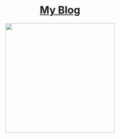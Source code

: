 # <h1 align="center"> [My Blog](https://github.com/norvca/blog/issues) </h1>

<p align="center">
  <img width="300px" src="https://raw.githubusercontent.com/norvca/Monokai-for-Material-Theme-in-webstorm/master/md_pic/blog_pic.png">
</p>
